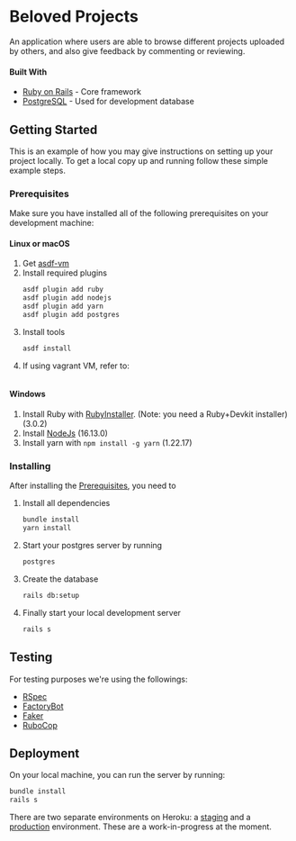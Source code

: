 # Beloved Projects
An application where users are able to browse different projects uploaded by others, and also give feedback by commenting or reviewing.
#### Built With
- [Ruby on Rails](https://rubyonrails.org/) - Core framework
- [PostgreSQL](https://www.postgresql.org/) - Used for development database
## Getting Started
This is an example of how you may give instructions on setting up your project locally. To get a local copy up and running follow these simple example steps.
### Prerequisites
Make sure you have installed all of the following prerequisites on your development machine:
#### Linux or macOS
1. Get [asdf-vm](https://asdf-vm.com/#/core-manage-asdf)
2. Install required plugins
    ```bash
    asdf plugin add ruby
    asdf plugin add nodejs
    asdf plugin add yarn
    asdf plugin add postgres
    ```
3. Install tools
   ```bash
   asdf install
   ```
4. If using vagrant VM, refer to:
    ```https://github.com/smashedtoatoms/asdf-postgres#run
    ```
#### Windows
1. Install Ruby with [RubyInstaller](https://rubyinstaller.org/downloads/archives/). (Note: you need a Ruby+Devkit installer) (3.0.2)
2. Install [NodeJs](https://nodejs.org/en/download/releases/) (16.13.0)
3. Install yarn with `npm install -g yarn` (1.22.17)
### Installing
After installing the [Prerequisites](#prerequisites), you need to

1. Install all dependencies
    ```bash
    bundle install
    yarn install
    ```
2. Start your postgres server by running
    ```bash
    postgres
    ```
3. Create the database
    ```bash
    rails db:setup
    ```
4. Finally start your local development server
    ```bash
    rails s
    ```

## Testing

For testing purposes we're using the followings:
* [RSpec](https://github.com/rspec/rspec-rails)
* [FactoryBot](https://github.com/thoughtbot/factory_bot_rails)
* [Faker](https://github.com/faker-ruby/faker)
* [RuboCop](https://github.com/rubocop/rubocop-rails)

## Deployment
On your local machine, you can run the server by running:
```bash
bundle install
rails s
```
There are two separate environments on Heroku: a [staging](https://staging.beloved-projects.herokuapp.com) and a [production](https://app.beloved-projects.herokuapp.com) environment. These are a work-in-progress at the moment.